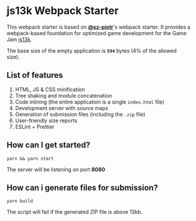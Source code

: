 # js13k Webpack Starter

This webpack starter is based on **[@sz-piotr](/sz-piotr/js13k-webpack-starter)**'s webpack starter. It provides a webpack-based foundation for optimized game development for the Game Jam [js13k](//js13kgames.com/).

The base size of the empty application is **`594`** bytes (4% of the allowed size).

## List of features

1. HTML, JS & CSS minification
1. Tree shaking and module concatenation
1. Code inlining (the entire application is a single `index.html` file)
1. Development server with source maps
1. Generation of submission files (including the `.zip` file)
1. User-friendly size reports
1. ESLint + Prettier

## How can I get started?

```
yarn && yarn start
```

The server will be listening on port **8080**

## How can i generate files for submission?

```
yarn build
```

The script will fail if the generated ZIP file is above 13kb.